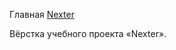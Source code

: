 <p>Главная <a href="https://egarnaga.github.io/nexter_project/">Nexter</a></p>
<p>Вёрстка учебного проекта «Nexter».</p>
